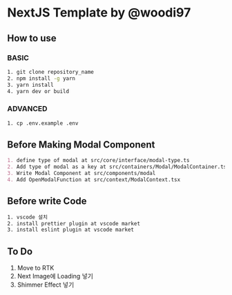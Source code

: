 # NextJS Template by @woodi97

## How to use

### BASIC

```bash
1. git clone repository_name
2. npm install -g yarn
3. yarn install
4. yarn dev or build
```

### ADVANCED

```bash
1. cp .env.example .env
```

## Before Making Modal Component

```md
1. define type of modal at src/core/interface/modal-type.ts
2. Add type of modal as a key at src/containers/Modal/ModalContainer.tsx
3. Write Modal Component at src/components/modal
4. Add OpenModalFunction at src/context/ModalContext.tsx
```

## Before write Code

```bash
1. vscode 설치
2. install prettier plugin at vscode market
3. install eslint plugin at vscode market
```

## To Do

1. Move to RTK
2. Next Image에 Loading 넣기
3. Shimmer Effect 넣기
